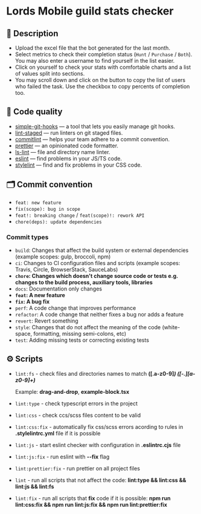 # Lords Mobile guild stats checker

## 📝 Description

-   Upload the excel file that the bot generated for the last month.
-   Select metrics to check their completion status (`Hunt` / `Purchase` / `Both`). You may also enter a username to find yourself in the list easier.
-   Click on yourself to check your stats with comfortable charts and a list of values split into sections.
-   You may scroll down and click on the button to copy the list of users who failed the task. Use the checkbox to copy percents of completion too.

## 🥊 Code quality

-   [simple-git-hooks](https://www.npmjs.com/package/simple-git-hooks) — a tool that lets you easily manage git hooks.
-   [lint-staged](https://www.npmjs.com/package/lint-staged) — run linters on git staged files.
-   [commitlint](https://commitlint.js.org/) — helps your team adhere to a commit convention.
-   [prettier](https://prettier.io/) — an opinionated code formatter.
-   [ls-lint](https://ls-lint.org/) — file and directory name linter.
-   [eslint](https://eslint.org/) — find problems in your JS/TS code.
-   [stylelint](https://stylelint.io/) — find and fix problems in your CSS code.

## 🗂 Commit convention

-   `feat: new feature`
-   `fix(scope): bug in scope`
-   `feat!: breaking change` / `feat(scope)!: rework API`
-   `chore(deps): update dependencies`

### Commit types

-   `build`: Changes that affect the build system or external dependencies (example scopes: gulp, broccoli, npm)
-   `ci`: Changes to CI configuration files and scripts (example scopes: Travis, Circle, BrowserStack, SauceLabs)
-   **`chore`: Changes which doesn't change source code or tests e.g. changes to the build process, auxiliary tools, libraries**
-   `docs`: Documentation only changes
-   **`feat`: A new feature**
-   **`fix`: A bug fix**
-   `perf`: A code change that improves performance
-   `refactor`: A code change that neither fixes a bug nor adds a feature
-   `revert`: Revert something
-   `style`: Changes that do not affect the meaning of the code (white-space, formatting, missing semi-colons, etc)
-   `test`: Adding missing tests or correcting existing tests

## ⚙️ Scripts

-   `lint:fs` - check files and directories names to match **([.a-z0-9]_) ([-.][a-z0-9]+)_**

    Example: **drag-and-drop**, **example-block.tsx**

-   `lint:type` - check typescript errors in the project

-   `lint:css` - check ccs/scss files content to be valid

-   `lint:css:fix` - automatically fix css/scss errors acording to rules in **.stylelintrc.yml** file if it is possible

-   `lint:js` - start eslint checker with configuration in **.eslintrc.cjs** file

-   `lint:js:fix` - run eslint with **--fix** flag

-   `lint:prettier:fix` - run prettier on all project files

-   `lint` - run all scripts that not affect the code: **lint:type && lint:css && lint:js && lint:fs**

-   `lint:fix` - run all scripts that **fix** code if it is possible: **npm run lint:css:fix && npm run lint:js:fix && npm run lint:prettier:fix**
